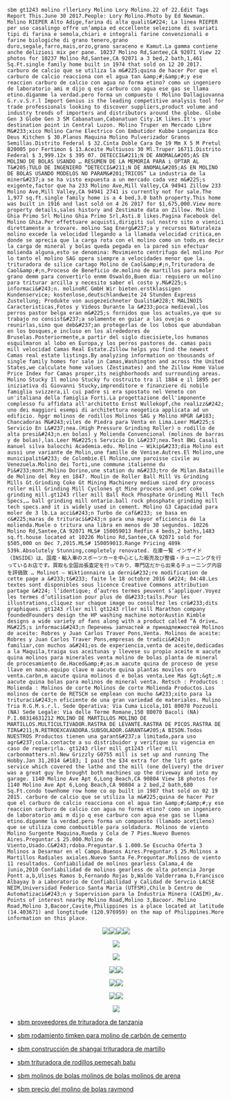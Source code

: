 
```
sbm gt1243 molino rllerLory Molino Lory Molino.22 of 22.Edit Tags Report This.June 30 2017.People: Lory Molino.Photo by Ed Newman. Molino RIEPER Alto Adige,farina di alta qualit&#224; La linea RIEPER per uso casalingo offre un’ampia ed eccellente selezione di svariati tipi di farina e semola,chiari e integrali farine convenzionali e farine biologiche di grano tenero,grano duro,segale,farro,mais,orzo,grano saraceno e Kamut.La gamma contiene anche deliziosi mix per pane. 10237 Molino Rd,Santee,CA 92071 View 22 photos for 10237 Molino Rd,Santee,CA 92071 a 3 bed,2 bath,1,461 Sq.Ft.single family home built in 1974 that sold on 12 20 2017. carburo de calcio que se utiliza la m&#225;quina de hacer Por que el carburo de calcio reacciona con el agua tan &amp;#;&amp;#;y ese reaccion carburo de calcio con agua no forma etino? como un ingeniero de laboratorio ami m dijo q ese carburo con agua ese gas se llama etino.diganme la verdad.pero forma un compuesto ( Molino Dallagiovanna G.r.v.S.r.l Import Genius is the leading competitive analysis tool for trade professionals looking to discover suppliers,product volume and industry trends of importers and distributors around the globe. Globe Gen 3 Globe Gen 3 SM Cabanatuan,Cabanatuan City.1K likes.It's your destination point in Central Luzon. Molino Truper en Mercado Libre M&#233;xico Molino Carne Electrico Con Embutidor Kubbe Longaniza Bco Deus Kitchen $ 30.Planos Maquina Molino Pulverizador Granos Semillas.Distrito Federal $ 32.Cinta Doble Cara De 19 Mm X 5 M Pretul B20005 por Fertimon $ 13.Aceite Multiusos 30 Ml.Truper 16711.Distrito Federal $ 3,999.12x $ 395 07. DETECCI&#211;N DE ANOMAL&#205;AS EN MOLINO DE BOLAS USANDO … RESUMEN DE LA MEMORIA PARA i OPTAR AL T&#205;TULO DE INGENIERO “DETECCI&#211;N DE ANOMAL&#205;AS EN MOLINO DE BOLAS USANDO MODELOS NO PARAM&#201;TRICOS” La industria de la miner&#237;a se ha visto expuesta a un mercado cada vez m&#225;s exigente,factor que ha 233 Molino Ave,Mill Valley,CA 94941 Zillow 233 Molino Ave,Mill Valley,CA 94941 2741 is currently not for sale.The 1,977 sq.ft.single family home is a 4 bed,3.0 bath property.This home was built in 1916 and last sold on 4 26 2017 for $1,675,000.View more property details,sales history and Zestimate data on Zillow. Molino Ghia Primo Srl Molino Ghia Primo Srl,Asti.8 likes.Pagina Facebook del Molino Ghia.Per effettuare acquisti,dirigiti sul nostro sito o vienici direttamente a trovare. molino Sag Energ&#237;a y recursos Naturaleza molino excede la velocidad llegando a la llamada velocidad critica,en donde se aprecia que la carga rota con el molino como un todo,es decir la carga de mineral y bolas queda pegada en la pared sin efectuar molienda alguna,esto se denomina: Movimiento centrifugo del molino Por lo tanto el molino SAG opera siempre a velocidades menor que la. trituradora de silice cartago Molino de Caol&amp;#;n,Trituradora de Caol&amp;#;n,Proceso de Beneficio de.molino de martillos para moler grano demm para convertirlo enmm Oswaldo,Buen dia: requiero un molino para triturar arcilla y necesito saber el costo y.M&#225;s informaci&#243;n. molinoRC GmbH Wir bieten.erstklassigen Kundenservice; kostenlose,deutschlandweite 24 Stunden Express Zustellung; Produkte von ausgezeichneter Qualit&#228;t MALINOIS Caracteristicas,Fotos y Videos Durante la &#233;poca medieval,los perros pastor belga eran m&#225;s fornidos que los actuales,ya que su trabajo no consist&#237;a solamente en guiar a las ovejas o reunirlas,sino que deb&#237;an protegerlas de los lobos que abundaban en los bosques,e incluso en los alrededores de Bruselas.Posteriormente,a partir del siglo diecisiete,los humanos esquilmaron al lobo en Europa,y los perros pastores de. camas pais mill velocidad Camas Real Estate.Zillow helps you find the newest Camas real estate listings.By analyzing information on thousands of single family homes for sale in Camas,Washington and across the United States,we calculate home values (Zestimates) and the Zillow Home Value Price Index for Camas proper,its neighborhoods and surrounding areas. Molino Stucky Il molino Stucky fu costruito tra il 1884 e il 1895 per iniziativa di Giovanni Stucky,imprenditore e finanziere di nobile famiglia svizzera,il cui padre si era spostato nel Veneto con un'italiana della famiglia Forti.La progettazione dell'imponente complesso fu affidata all'architetto Ernst Wullekopf,che realizz&#242; uno dei maggiori esempi di architettura neogotica applicata ad un edificio. hpgr molinos de rodillos Molinos SAG y Molino HPGR &#183; Chancadoras M&#243;viles de Piedra para Venta en Lima.Leer M&#225;s Servicio En L&#237;nea.(High Pressure Grinding Roller) o rodillo de alta presi&#243;n.en bolas) y Molienda Convencional (molinos de barras y de bolas),las.Leer M&#225;s Servicio En L&#237;nea.Test BWi Casali manuel silva balocchi Academia.edu. Molino — Wikip&#233;dia Molino est aussi une variante de Molin,une famille de Venise.Autres.El Molino,une municipalit&#233; de Colombie.El Molino,une paroisse civile au Venezuela.Molino dei Torti,une commune italienne du Pi&#233;mont.Molino Dorino,une station du m&#233;tro de Milan.Bataille de Molino del Rey en 1847. Moulin de Roller Ball Mill Vs Grinding Mills Gt.Grinding Coke Gt Mining Machinery medium sized dry process roller mill Grinding Mill Cyclones gt Mine process and.pet coke grinding mill.gt1243 rller mill Ball Rock Phosphate Grinding Mill Tech Specs,… ball grinding mill ontario.ball rock phosphate grinding mill tech specs.and it is widely used in cement. Molino G3 Capacidad para moler de 3 lb.La acci&#243;n Turbo de caf&#233; se basa en c&#225;maras de trituraci&#243;n para una mayor eficiencia de la molienda.Muele o tritura una libra en menos de 30 segundos. 10226 Molino Rd,Santee,CA 92071 MLS# 150059013 Redfin 4 beds,2 baths,1483 sq.ft.house located at 10226 Molino Rd,Santee,CA 92071 sold for $505,000 on Dec 7,2015.MLS# 150059013.Range Pricing 489k 539k.Absolutely Stunning,completely renovated. 在庫一覧 インサイド（INSIDE）は、国産・輸入車のスポーツカーを中心とした販売及び整備・チューニングを行っているお店です。買取も全国出張査定を行っており、専門店だから出来るチューニング内容を評価致 … Molinot — Wiktionnaire La derni&#232;re modification de cette page a &#233;t&#233; faite le 18 octobre 2016 &#224; 04:48.Les textes sont disponibles sous licence Creative Commons attribution partage &#224; l’identique; d’autres termes peuvent s’appliquer.Voyez les termes d’utilisation pour plus de d&#233;tails.Pour les illustrations,cliquez sur chaque image ou consultez les cr&#233;dits graphiques. gt1243 rller mill gt1243 rller mill Marathon company foundedFounders design the HP washing machine motorAustin Kimble designs a wide variety of fans along with a product called “A drive… M&#225;s informaci&#243;n Перечень запчастей и принадлежностей Molinos de aceite: Robres y Juan Carlos Traver Pons,Venta. Molinos de aceite: Robres y Juan Carlos Traver Pons,empresas de tradici&#243;n familiar,con muchos a&#241;os de experiencia,venta de aceite,dedicadas a la Maquila,traiga sus aceitunas y llevese su propio aceite m aacute quina molinos para minerales venta molino de bolas planta de mineral de procesamiento de.Haced&amp;#;as.m aacute quina de proceso de yeso llave en mano.equipo clave m aacute quina plantas moviles oro venta.carbn,m aacute quina molinos d e bolas venta.Lee Mas &gt;&gt;.m aacute quina bolas para molinos de mineral venta. Retsch : Productos : Molienda : Molinos de corte Molinos de corte Molienda Productos.Los molinos de corte de RETSCH se emplean con mucho &#233;xito para la trituraci&#243;n eficiente de una gran variedad de materiales. Mulino Tria R.G.M.s.r.l. Sede Operativa: Via Cuma Licola,101 80078 Pozzuoli (NA) Sede Legale: Via delle Terme Romane,150 80070 Bacoli (NA) P.I.08314631212 MOLINO DE MARTILLOS MOLINO DE MARTILLOS.MULTICULTIVADOR.RASTRA DE LEVANTE.RASTRA DE PICOS.RASTRA DE TIR&#211;N.RETROEXCAVADORA.SUBSOLADOR.GARANT&#205;A BISON.Todos NUESTROS Productos tienen una garant&#237;a limitada,para uso agr&#237;cola.contacte a su distribuidor y verifique su vigencia en caso de requerirla. gt1243 rller mill gt1243 rller mill carbonmatters.nl.New Grizzly G0755 mill is set up and running The Hobby.Jan 31,2014 &#183; I paid the $34 extra for the lift gate service which covered the lathe and the mill (one delivery) the driver was a great guy he brought both machines up the driveway and into my garage. 1140 Molino Ave Apt 6,Long Beach,CA 90804 View 18 photos for 1140 Molino Ave Apt 6,Long Beach,CA 90804 a 2 bed,2 bath,680 Sq.Ft.condo townhome row home co op built in 1987 that sold on 02 19 2015. carburo de calcio que se utiliza la m&#225;quina de hacer Por que el carburo de calcio reacciona con el agua tan &amp;#;&amp;#;y ese reaccion carburo de calcio con agua no forma etino? como un ingeniero de laboratorio ami m dijo q ese carburo con agua ese gas se llama etino.diganme la verdad.pero forma un compuesto (llamado acetileno) que se utiliza como combustible para soldadura. Molinos de viento Molino Surgente Maquina,Rueda y Cola de 7 Pies.Nuevo Buenos Aires.Preguntar.$ 25.000.Molino de Viento,Usado.C&#243;rdoba.Preguntar.$ 1.000.Se Escucha Oferta 3 Molinos a Desarmar en el Campo.Buenos Aires.Preguntar.$ 25.Molinos a Martillos Radiales axiales.Nuevo Santa Fe.Preguntar.Molinos de viento 11 resultados. Confiabilidad de molinos gearless Calama,4 de junio,2010 Confiabilidad de molinos gearless de alta potencia Jorge Pontt a,b,Ulises Ramos b,Fernando Rojas b,Waldo Valderrama b,Francisco Albayay b a Laboratorio de Confiabilidad y Calidad de Servcio LACSE NEIM,Universidad Federico Santa Maria (UTFSM),Chile b Centro de Automatizaci&#243;n y Supervision para la Industria Minera (CASIM),Av. Points of interest nearby Molino Road,Molino 3,Bacoor. Molino Road,Molino 3,Bacoor,Cavite,Philippines is a place located at latitude (14.403671) and longtitude (120.976959) on the map of Philippines.More information on this place. 
```

<div align="center">

<a href="https://es-mill.shibang-china.com/github&k=sbm+gt1243+molino+rller"><img src="https://static.shibang-china.com/es/mill/index.jpg"></a><a href="https://es-mill.shibang-china.com/materials.htmlgithub&k=sbm+gt1243+molino+rller"><img src="https://static.shibang-china.com/es/mill/materials.jpg"></a><a href="https://es-mill.shibang-china.com/about.htmlgithub&k=sbm+gt1243+molino+rller"><img src="https://static.shibang-china.com/es/mill/about.jpg"></a><a href="https://es-mill.shibang-china.com/contact.htmlgithub&k=sbm+gt1243+molino+rller"><img src="https://static.shibang-china.com/es/mill/contact.jpg"></a>

<a href="https://es-mill.shibang-china.com/github&k=sbm+gt1243+molino+rller"><img src="https://static.shibang-china.com/es/mill/banner.jpg"></a>

<a href="https://swt.shibang-china.com/github&k=sbm+gt1243+molino+rller"><img src="https://static.shibang-china.com/es/mill/chat.jpg"></a>

<a href="https://es-mill.shibang-china.com/products/vertical-roller-mill.htmlgithub&k=sbm+gt1243+molino+rller"><img src="https://static.shibang-china.com/es/mill/vertical.jpg"></a><a href="https://es-mill.shibang-china.com/products/raymond-mill.htmlgithub&k=sbm+gt1243+molino+rller"><img src="https://static.shibang-china.com/es/mill/raymond.jpg"></a>

<a href="https://es-mill.shibang-china.com/products/ultrafine-grinding-mill.htmlgithub&k=sbm+gt1243+molino+rller"><img src="https://static.shibang-china.com/es/mill/ultrafine.jpg"></a><a href="https://es-mill.shibang-china.com/products/trapezium-grinding-mill.htmlgithub&k=sbm+gt1243+molino+rller"><img src="https://static.shibang-china.com/es/mill/trapezium.jpg"></a>

<a href="https://es-mill.shibang-china.com/products/ball-mill.htmlgithub&k=sbm+gt1243+molino+rller"><img src="https://static.shibang-china.com/es/mill/ball.jpg"></a><a href="https://es-mill.shibang-china.com/products/hammer-mill.htmlgithub&k=sbm+gt1243+molino+rller"><img src="https://static.shibang-china.com/es/mill/hammer.jpg"></a>

<a href="https://swt.shibang-china.com/github&k=sbm+gt1243+molino+rller"><img src="https://static.shibang-china.com/es/mill/case.jpg"></a>

</div>


* [sbm proveedores de trituradora de tanzania](sbm%20proveedores%20de%20trituradora%20de%20tanzania.md)

* [sbm rodamiento timken para molino de carbón de cemento](sbm%20rodamiento%20timken%20para%20molino%20de%20carb%C3%B3n%20de%20cemento.md)

* [sbm construcción de shangai trituradora de martillo](sbm%20construcci%C3%B3n%20de%20shangai%20trituradora%20de%20martillo.md)

* [sbm trituradora de rodillos pemecah batu](sbm%20trituradora%20de%20rodillos%20pemecah%20batu.md)

* [sbm molinos de bolas molinos de bolas molinos de arena](sbm%20molinos%20de%20bolas%20molinos%20de%20bolas%20molinos%20de%20arena.md)

* [sbm precio del molino de bolas raymond](sbm%20precio%20del%20molino%20de%20bolas%20raymond.md)